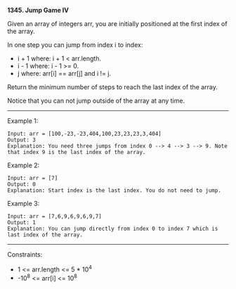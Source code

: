 **1345. Jump Game IV**

Given an array of integers arr, you are initially positioned at the first index of the array.

In one step you can jump from index i to index:

- i + 1 where: i + 1 < arr.length.
- i - 1 where: i - 1 >= 0.
- j where: arr[i] == arr[j] and i != j.

Return the minimum number of steps to reach the last index of the array.

Notice that you can not jump outside of the array at any time.

*** 

Example 1:
```
Input: arr = [100,-23,-23,404,100,23,23,23,3,404]
Output: 3
Explanation: You need three jumps from index 0 --> 4 --> 3 --> 9. Note that index 9 is the last index of the array.
```
Example 2:
```
Input: arr = [7]
Output: 0
Explanation: Start index is the last index. You do not need to jump.
```
Example 3:
```
Input: arr = [7,6,9,6,9,6,9,7]
Output: 1
Explanation: You can jump directly from index 0 to index 7 which is last index of the array.
``` 
***
Constraints:

- 1 <= arr.length <= 5 * 10<sup>4</sup>
- -10<sup>8</sup> <= arr[i] <= 10<sup>8</sup>